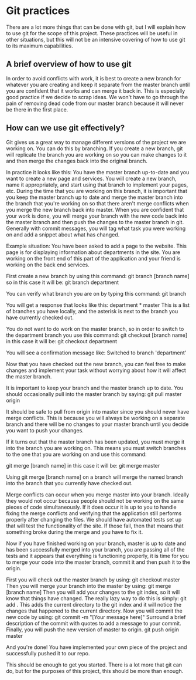 # Git practices

There are a lot more things that can be done with git, but I will explain
how to use git for the scope of this project. These practices will be useful
in other situations, but this will not be an intensive covering of how to use
git to its maximum capabilities.

## A brief overview of how to use git
In order to avoid conflicts with work, it is best to create a new branch
for whatever you are creating and keep it separate from the master branch
until you are confident that it works and can merge it back in. This is
especially good practice if we decide to scrap ideas. We won't have to go
through the pain of removing dead code from our master branch because it
will never be there in the first place.

## How can we use git effectively?
Git gives us a great way to manage different versions of the project we are working on. You can do this by branching.
If you create a new branch, git will replicate the branch you are working on so you can make changes to it and then merge the changes back into the original branch.

In practice it looks like this:
You have the master branch up-to-date and you want to create a new page and services.
You will create a new branch, name it appropriately, and start using that branch
to implement your pages, etc.
During the time that you are working on this branch, it is important that you keep the master branch up to date and merge the master branch into the branch that you're working on so that there aren't merge conflicts when you merge the new branch back into master.
When you are confident that your work is done, you will merge your branch with the new code back into the master branch and then push the changes to the master branch in git.
Generally with commit messages, you will tag what task you were working on and add a snippet about what has changed.

Example situation:
You have been asked to add a page to the website. This page is for displaying information about departments in the site.
You are working on the front end of this part of the application and your friend is working on the back end services.

First create a new branch by using this command:
git branch [branch name]
so in this case it will be:
git branch department

You can verify what branch you are on by typing this command:
git branch

You will get a response that looks like this:
department
\* master
This is a list of branches you have locally, and the asterisk is next to the branch you have currently checked out.

You do not want to do work on the master branch, so in order to switch to the department branch you use this command:
git checkout [branch name]
in this case it will be:
git checkout department

You will see a confirmation message like:
Switched to branch 'department'

Now that you have checked out the new branch, you can feel free to make changes and implement your task without worrying about how it will affect the master branch.

It is important to keep your branch and the master branch up to date. You should occasionally pull into the master branch by saying:
git pull master origin

It should be safe to pull from origin into master since you should never have merge conflicts.
This is because you will always be working on a separate branch and there will be no changes to your master branch until you decide you want to push your changes.

If it turns out that the master branch has been updated, you must merge it into the branch you are working on. This means you must switch branches to the one that you are working on and use this command:

git merge [branch name]
in this case it will be:
git merge master

Using git merge [branch name] on a branch will merge the named branch into the branch that you currently have checked out.

Merge conflicts can occur when you merge master into your branch.
Ideally they would not occur because people should not be working on the same pieces of code simultaneously.
If it does occur it is up to you to handle fixing the merge conflicts and verifying that the application still performs properly after changing the files.
We should have automated tests set up that will test the functionality of the site.
If those fail, then that means that something broke during the merge and you have to fix it.

Now if you have finished working on your branch, master is up to date and has been successfully merged into your branch, you are passing all of the tests and it appears that everything is functioning properly, it is time for you to merge your code into the master branch, commit it and then push it to the origin.

First you will check out the master branch by using:
git checkout master
Then you will merge your branch into the master by using:
git merge [branch name]
Then you will add your changes to the git index, so it will know that things have changed. The really lazy way to do this is simply:
git add .
This adds the current directory to the git index and it will notice the changes that happened to the current directory.
Now you will commit the new code by using:
git commit -m "[Your message here]"
Surround a brief description of the commit with quotes to add a message to your commit.
Finally, you will push the new version of master to origin.
git push origin master

And you're done! You have implemented your own piece of the project and successfully pushed it to our repo.

This should be enough to get you started.
There is a lot more that git can do, but for the purposes of this project, this should be more than enough.
